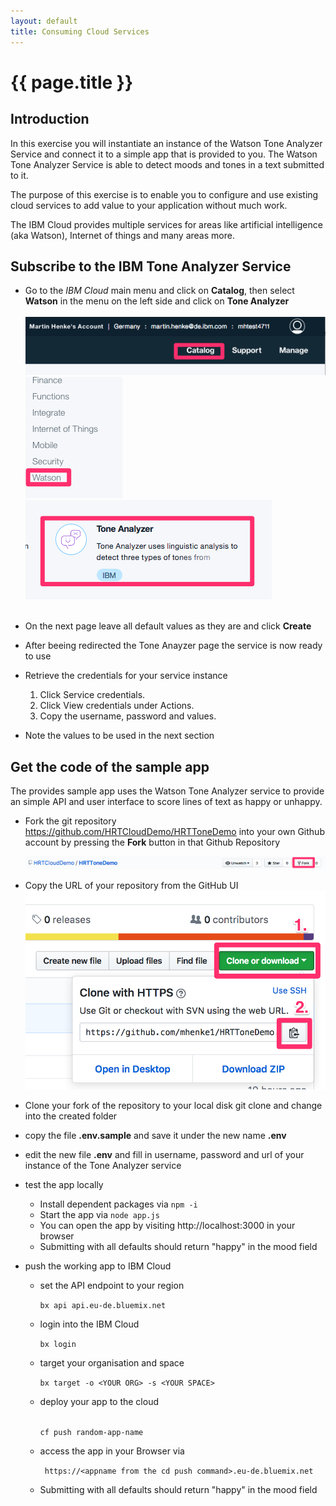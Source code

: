 ```yaml
---
layout: default
title: Consuming Cloud Services
---
```


# {{ page.title }}

## Introduction

In this exercise you will instantiate an instance of the Watson Tone Analyzer Service and connect it to a simple app that is provided to you.
The Watson Tone Analyzer Service is able to detect moods and tones in a text submitted to it.

The purpose of this exercise is to enable you to configure and use existing cloud services to add value to your application without much work.

The IBM Cloud provides multiple services for areas like artificial intelligence (aka Watson), Internet of things and many areas more.

## Subscribe to the IBM Tone Analyzer Service

- Go to the _IBM Cloud_ main menu
and click on **Catalog**, then select **Watson** in the menu on the left side and click on **Tone Analyzer**
<br><br>![catalog](lab4_catalog.png?raw=true)![watson](lab4_watson.png?raw=true)![tone](lab4_tone_tile.png?raw=true)<br><br>

- On the next page leave all default values as they are and click **Create**

- After beeing redirected the Tone Anayzer page the service is now ready to use

- Retrieve the credentials for your service instance 

    1. Click Service credentials.
    2. Click View credentials under Actions.
    3. Copy the username, password and values.

- Note the values to be used in the next section

## Get the code of the sample app

The provides sample app uses the Watson Tone Analyzer service to provide an simple API and user interface to score lines of text as happy or unhappy.  

- Fork the git repository https://github.com/HRTCloudDemo/HRTToneDemo into your own Github account by pressing the **Fork** button in that Github Repository

  ![fork](lab4_fork.png?raw=true)

- Copy the URL of your repository from the GitHub UI
![fork](lab4_clone.png?raw=true)


- Clone your fork of the repository to your local disk
git clone <url from the last step> and change into the created folder

- copy the file **.env.sample** and save it under the new name **.env**

- edit the new file **.env** and fill in username, password and url of your instance of the Tone Analyzer service

- test the app locally 
  - Install dependent packages via ```npm -i```
  - Start the app via ```node app.js```
  - You can open the app by visiting http://localhost:3000 in your browser
  - Submitting with all defaults should return "happy" in the mood field

- push the working app to IBM Cloud
  - set the API endpoint to your region

    ```bx api api.eu-de.bluemix.net``` 
  - login into the IBM Cloud

    ```bx login```

  - target your organisation and space
    
    ```bx target -o <YOUR ORG> -s <YOUR SPACE>```

  - deploy your app to the cloud
  
    <code> 
    cf push <span class="app_name">random-app-name</span>
    </code>

  - access the app in your Browser via 
  
    ``` https://<appname from the cd push command>.eu-de.bluemix.net```
   
  - Submitting with all defaults should return "happy" in the mood field


<script type="text/javascript" src="{{ site.baseurl }}/js/random-app-name.js"></script>
<script type="text/javascript">
  var app_name = random_app_name();
  var spans = document.getElementsByClassName("app_name");
  for (i = 0; i < spans.length; i++) {
      var span = spans[i];
      span.parentNode.replaceChild(document.createTextNode(app_name), span);
  }
</script>



